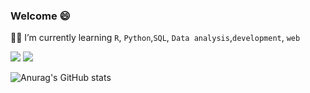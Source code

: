 ### Welcome :smile:

:man_student: I’m currently learning `R`, `Python`,`SQL`, `Data analysis`,`development`, `web`



<a href="https://mail.google.com/mail/?view=cm&amp;fs=1&amp;to=asdf134652@gmail.com" target="_blank"><img src="https://img.shields.io/badge/asdf134652@gmail.com-배경색?style=뱃지모양&logo=Gmail&logoColor=#EA4335"/></a>   <a href="https://www.instagram.com/hola_wan/" target="_blank"><img src="https://img.shields.io/badge/hola_wan-배경색?style=뱃지모양&logo=Instagram&logoColor=#E4405F"/></a>







![Anurag's GitHub stats](https://github-readme-stats.vercel.app/api?username=holawan&show_icons=true&theme=radical)



